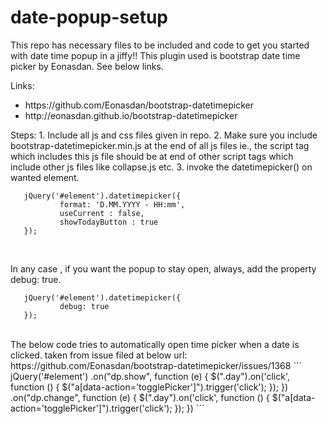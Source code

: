 # date-popup-setup
This repo has necessary files to be included and code to get you started with date time popup in a jiffy!!
This plugin used is bootstrap date time picker by Eonasdan. See below links.
<br />

Links: 
<ul>
<li>https://github.com/Eonasdan/bootstrap-datetimepicker</li>
<li> http://eonasdan.github.io/bootstrap-datetimepicker</li>
</ul>
Steps:
1. Include all js and css files given in repo.
2. Make sure you include bootstrap-datetimepicker.min.js at the end of all js files ie., the script tag which includes this js file should be at end of other script tags which include other js files like collapse.js etc.
3. invoke the datetimepicker() on wanted element.


```
   jQuery('#element').datetimepicker({
           format: 'D.MM.YYYY - HH:mm',
           useCurrent : false,
           showTodayButton : true
   });
```
<br />

In any case , if you want the popup to stay open, always, add the property debug: true.
```
   jQuery('#element').datetimepicker({
           debug: true
   });
```
<br />
The below code tries to automatically open time picker when a date is clicked. taken from issue filed at below url:
https://github.com/Eonasdan/bootstrap-datetimepicker/issues/1368
```   
       jQuery('#element')
                .on("dp.show", function (e) {
                    $(".day").on('click', function () {
                        $("a[data-action='togglePicker']").trigger('click');
                    });
                })
                .on("dp.change", function (e) {
                    $(".day").on('click', function () {
                        $("a[data-action='togglePicker']").trigger('click');
                    });
                })
```                
